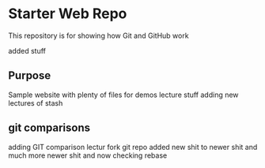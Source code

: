 # Starter Web Repo

This repository is for showing how Git and GitHub work

added stuff

## Purpose

Sample website with plenty of files for demos
lecture stuff
adding new lectures of stash

## git comparisons
adding GIT comparison lectur
fork git repo
added new shit to newer shit and much more newer shit and now checking rebase
